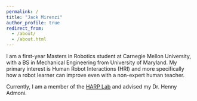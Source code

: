 ```yaml
---
permalink: /
title: "Jack Mirenzi"
author_profile: true
redirect_from:
  - /about/
  - /about.html
---
```


I am a first-year Masters in Robotics student at Carnegie Mellon University, with a BS in Mechanical Engineering from University of Maryland. My primary interest is Human Robot Interactions (HRI) and more specifically how a robot learner can improve even with a non-expert human teacher.

Currently, I am a member of the [HARP Lab](https://harplab.github.io/harplab.deploy/) and advised my Dr. Henny Admoni.

<!-- ### Selected Experience

![Me at CATT Lab](/images/catt-lab.jpg)
*Lieutenant Governor of Maryland, Aruna Miller, visiting the CATT Lab*

I worked at the [CATT Lab](https://www.cattlab.umd.edu/) for two years developing a self-supervised anomaly detector for the Clearpath Husky UGV. -->

<!-- I was a Design Engineer for [Airgility](https://www.airgility.co) three years  -->